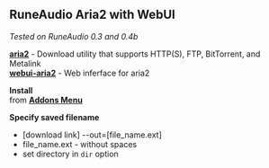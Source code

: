 RuneAudio Aria2 with WebUI
---
_Tested on RuneAudio 0.3 and 0.4b_

[**aria2**](https://aria2.github.io/) - Download utility that supports HTTP(S), FTP, BitTorrent, and Metalink  
[**webui-aria2**](https://github.com/ziahamza/webui-aria2) - Web inferface for aria2  
 
**Install**  
from [**Addons Menu**](https://github.com/rern/RuneAudio_Addons)  

**Specify saved filename**  
- [download link] --out=[file_name.ext]   
- file_name.ext - without spaces
- set directory in `dir` option

